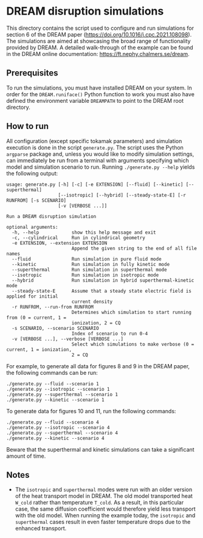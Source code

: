 # DREAM disruption simulations
This directory contains the script used to configure and run simulations for
section 6 of the DREAM paper (https://doi.org/10.1016/j.cpc.2021.108098). The
simulations are aimed at showcasing the broad range of functionality provided
by DREAM. A detailed walk-through of the example can be found in the DREAM
online documentation: https://ft.nephy.chalmers.se/dream.

## Prerequisites
To run the simulations, you must have installed DREAM on your system. In order
for the ``DREAM.runiface()`` Python function to work you must also have defined
the environment variable ``DREAMPATH`` to point to the DREAM root directory.

## How to run
All configuration (except specific tokamak parameters) and simulation execution
is done in the script ``generate.py``. The script uses the Python ``argparse``
package and, unless you would like to modify simulation settings, can
immediately be run from a terminal with arguments specifying which model and
simulation scenario to run. Running ``./generate.py --help`` yields the
following output:
```
usage: generate.py [-h] [-c] [-e EXTENSION] [--fluid] [--kinetic] [--superthermal]
                   [--isotropic] [--hybrid] [--steady-state-E] [-r RUNFROM] [-s SCENARIO]
                   [-v [VERBOSE ...]]

Run a DREAM disruption simulation

optional arguments:
  -h, --help            show this help message and exit
  -c, --cylindrical     Run in cylindrical geometry
  -e EXTENSION, --extension EXTENSION
                        Append the given string to the end of all file names
  --fluid               Run simulation in pure fluid mode
  --kinetic             Run simulation in fully kinetic mode
  --superthermal        Run simulation in superthermal mode
  --isotropic           Run simulation in isotropic mode
  --hybrid              Run simulation in hybrid superthermal-kinetic mode
  --steady-state-E      Assume that a steady state electric field is applied for initial
                        current density
  -r RUNFROM, --run-from RUNFROM
                        Determines which simulation to start running from (0 = current, 1 =
                        ionization, 2 = CQ
  -s SCENARIO, --scenario SCENARIO
                        Index of scenario to run 0-4
  -v [VERBOSE ...], --verbose [VERBOSE ...]
                        Select which simulations to make verbose (0 = current, 1 = ionization,
                        2 = CQ
```
For example, to generate all data for figures 8 and 9 in the DREAM paper, the
following commands can be run:
```
./generate.py --fluid --scenario 1
./generate.py --isotropic --scenario 1
./generate.py --superthermal --scenario 1
./generate.py --kinetic --scenario 1
```
To generate data for figures 10 and 11, run the following commands:
```
./generate.py --fluid --scenario 4
./generate.py --isotropic --scenario 4
./generate.py --superthermal --scenario 4
./generate.py --kinetic --scenario 4
```
Beware that the superthermal and kinetic simulations can take a significant
amount of time.

## Notes
- The ``isotropic`` and ``superthermal`` modes were run with an older version of
the heat transport model in DREAM. The old model transported heat ``W_cold``
rather than temperature ``T_cold``. As a result, in this particular case, the
same diffusion coefficient would therefore yield less transport with the old
model. When running the example today, the ``isotropic`` and ``superthermal``
cases result in even faster temperature drops due to the enhanced transport.
